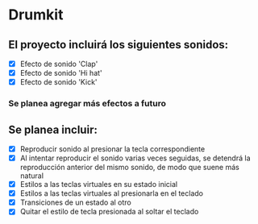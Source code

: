# Drumkit

## El proyecto incluirá los siguientes sonidos:
- [X] Efecto de sonido 'Clap'
- [X] Efecto de sonido 'Hi hat'
- [X]  Efecto de sonido 'Kick'
### Se planea agregar más efectos a futuro

## Se planea incluir: 
- [X] Reproducir sonido al presionar la tecla correspondiente
- [X] Al intentar reproducir el sonido varias veces seguidas, se detendrá la reproducción anterior del mismo sonido, de modo que suene más natural
- [X] Estilos a las teclas virtuales en su estado inicial
- [X] Estilos a las teclas virtuales al presionarla en el teclado
- [X] Transiciones de un estado al otro
- [X] Quitar el estilo de tecla presionada al soltar el teclado
